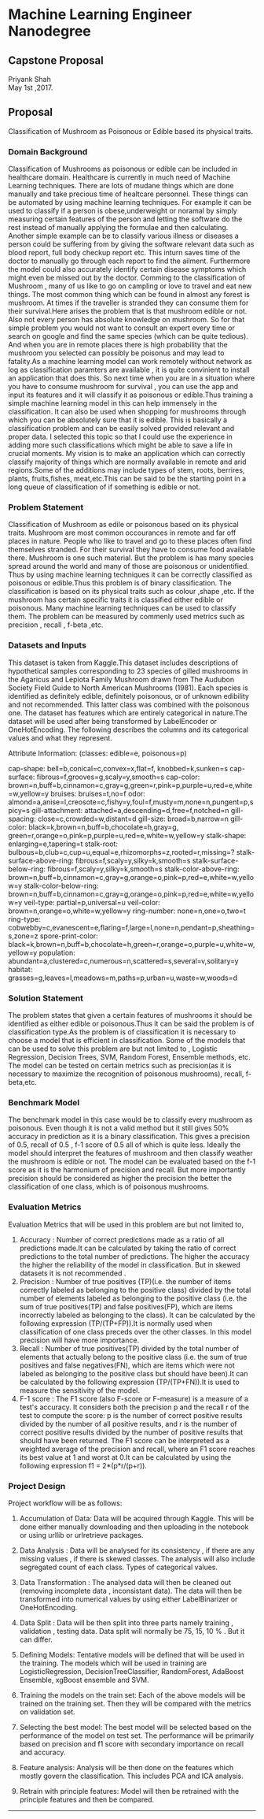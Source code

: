 # Machine Learning Engineer Nanodegree
## Capstone Proposal
Priyank Shah  
May 1st ,2017.

## Proposal
Classification of Mushroom as Poisonous or Edible based its physical traits.

### Domain Background

Classification of Mushrooms as poisonous or edible can be included in healthcare domain. Healthcare is currently in much need of Machine Learning techniques. There are lots of mudane things which are done manually and take precious time of healtcare personnel. These things can be automated by using machine learning techniques. For example it can be used to classify if a person is obese,underweight or noramal by simply measuring certain features of the person and letting the software do the rest instead of manually applying the formulae and then calculating. Another simple example can be to classify various illness or diseases a person could be suffering from by giving the software relevant data such as blood report, full body checkup report etc. This inturn saves time of the doctor to manually go through each report to find the ailment. Furthermore the model could also accurately identify certain disease symptoms which might even be missed out by the doctor.
Comming to the classification of Mushroom , many of us like to go on campling or love to travel and eat new things. The most common thing which can be found in almost any forest is mushroom. At times if the traveller is stranded they can consume them for their survival.Here arises the problem that is that mushroom edible or not. Also not every person has absolute knowledge on mushroom. So for that simple problem you would not want to consult an expert every time or search on google and find the same species (which can be quite tedious). And when you are in remote places there is high probability that the mushroom you selected can possibly be poisonus and may lead to fatality.As a machine learning model can work remotely without network as log as classification paramters are available , it is quite convinient to install an application that does this. So next time when you are in a situation where you have to consume mushroom for survival , you can use the app and input its features and it will classify it as poisonous or edible.Thus training a simple machine learning model in this can help immensely in the classification. It can also be used when shopping for mushrooms through which you can be absolutely sure that it is edible. This is basically a classification problem and can be easily solved provided relevant and proper data.
I selected this topic so that I could use the experience in adding more such classifications which might be able to save a life in crucial moments. My vision is to make an application which can correctly classify majority of things which are normally available in remote and arid regions.Some of the additions may include types of stem, roots, berrires, plants, fruits,fishes, meat,etc.This can be said to be the starting point in a long queue of classification of if something is edible or not. 

### Problem Statement

Classification of Mushroom as edile or poisonous based on its physical traits. Mushroom are most common occourances in remote and far off places in nature. People who like to travel and go to these places often find themselves stranded. For their survival they have to consume food available there. Mushroom is one such material. But the problem is has many species spread around the world and many of those are poisonous or unidentified. Thus by using machine learning techniques it can be correctly classified as poisonous or edible.Thus this problem is of binary classification. The classification is based on its physical traits such as colour ,shape ,etc. If the mushroom has certain specific traits it is classified either edible or poisonous. Many machine learning techniques can be used to classify them. The problem can be measured by commenly used metrics such as precision , recall , f-beta ,etc.

### Datasets and Inputs

This dataset is taken from Kaggle.This dataset includes descriptions of hypothetical samples corresponding to 23 species of gilled mushrooms in the Agaricus and Lepiota Family Mushroom drawn from The Audubon Society Field Guide to North American Mushrooms (1981). Each species is identified as definitely edible, definitely poisonous, or of unknown edibility and not recommended. This latter class was combined with the poisonous one.
The dataset has features which are entirely categorical in nature.The dataset will be used after being transformed by LabelEncoder or OneHotEncoding. The following describes the columns and its categorical values and what they represent.

Attribute Information: (classes: edible=e, poisonous=p)

cap-shape: bell=b,conical=c,convex=x,flat=f, knobbed=k,sunken=s
cap-surface: fibrous=f,grooves=g,scaly=y,smooth=s
cap-color: brown=n,buff=b,cinnamon=c,gray=g,green=r,pink=p,purple=u,red=e,white=w,yellow=y
bruises: bruises=t,no=f
odor: almond=a,anise=l,creosote=c,fishy=y,foul=f,musty=m,none=n,pungent=p,spicy=s
gill-attachment: attached=a,descending=d,free=f,notched=n
gill-spacing: close=c,crowded=w,distant=d
gill-size: broad=b,narrow=n
gill-color: black=k,brown=n,buff=b,chocolate=h,gray=g, green=r,orange=o,pink=p,purple=u,red=e,white=w,yellow=y
stalk-shape: enlarging=e,tapering=t
stalk-root: bulbous=b,club=c,cup=u,equal=e,rhizomorphs=z,rooted=r,missing=?
stalk-surface-above-ring: fibrous=f,scaly=y,silky=k,smooth=s
stalk-surface-below-ring: fibrous=f,scaly=y,silky=k,smooth=s
stalk-color-above-ring: brown=n,buff=b,cinnamon=c,gray=g,orange=o,pink=p,red=e,white=w,yellow=y
stalk-color-below-ring: brown=n,buff=b,cinnamon=c,gray=g,orange=o,pink=p,red=e,white=w,yellow=y
veil-type: partial=p,universal=u
veil-color: brown=n,orange=o,white=w,yellow=y
ring-number: none=n,one=o,two=t
ring-type: cobwebby=c,evanescent=e,flaring=f,large=l,none=n,pendant=p,sheathing=s,zone=z
spore-print-color: black=k,brown=n,buff=b,chocolate=h,green=r,orange=o,purple=u,white=w,yellow=y
population: abundant=a,clustered=c,numerous=n,scattered=s,several=v,solitary=y
habitat: grasses=g,leaves=l,meadows=m,paths=p,urban=u,waste=w,woods=d

### Solution Statement

The problem states that given a certain features of mushrooms it should be identified as either edible or poisonous.Thus it can be said the problem is of classification type.As the problem is of classification it is necessary to choose a model that is efficient in classification. Some of the models that can be used to solve this problem are but not limited to , Logistic Regression, Decision Trees, SVM, Random Forest, Ensemble methods, etc. The model can be tested on certain metrics such as precision(as it is necessary to maximize the recognition of poisonous mushrooms), recall, f-beta,etc.

### Benchmark Model

The benchmark model in this case would be to classify every mushroom as poisonous. Even though it is not a valid method but it still gives 50% accuracy in prediction as it is a binary classification. This gives a precision of 0.5, recall of 0.5 , f-1 score of 0.5 all of which is quite less. Ideally the model should interpret the features of mushroom and then classify weather the mushroom is edible or not. The model can be evaluated based on the f-1 score as it is the harmonium of precision and recall. But more importantly precision should be considered as higher the precision the better the classification of one class, which is of poisonous mushrooms.

### Evaluation Metrics

Evaluation Metrics that will be used in this problem are but not limited to, 
1) Accuracy :  Number of correct predictions made as a ratio of all predictions made.It can be calculated by taking the ratio of correct predictions to the total number of predictions. The higher the accuracy the higher the reliability of the model in classification. But in skewed datasets it is not recommended .
2) Precision : Number of true positives (TP)(i.e. the number of items correctly labeled as belonging to the positive class) divided by the total number of elements labeled as belonging to the positive class (i.e. the sum of true positives(TP) and false positives(FP), which are items incorrectly labeled as belonging to the class).  It can be calculated by the following expression (TP/(TP+FP)).It is normally used when classification of one class preceds over the other classes. In this model precision will have more importance.
3) Recall : Number of true positives(TP) divided by the total number of elements that actually belong to the positive class (i.e. the sum of true positives and false negatives(FN), which are items which were not labeled as belonging to the positive class but should have been).It can be calculated by the following expression (TP/(TP+FN)).It is used to measure the sensitivity of the model.
4) F-1 score : The F1 score (also F-score or F-measure) is a measure of a test's accuracy. It considers both the precision p and the recall r of the test to compute the score: p is the number of correct positive results divided by the number of all positive results, and r is the number of correct positive results divided by the number of positive results that should have been returned. The F1 score can be interpreted as a weighted average of the precision and recall, where an F1 score reaches its best value at 1 and worst at 0.It can be calculated by using the following expression f1 = 2*(p*r/(p+r)).

### Project Design

Project workflow will be as follows:

1) Accumulation of Data: Data will be acquired through Kaggle. This will be done either manually downloading and then uploading in the notebook or using urllib or urlretrieve  packages.

2) Data Analysis : Data will be analysed for its consistency , if there are any missing values , if there is skewed classes. The analysis will also include segregated count of each class. Types of categorical values.

3) Data Transformation : The analysed data will then be cleaned out (removing incomplete data , inconsistant data). The data will then be transformed into numerical values  by using either LabelBinarizer or OneHotEncoding.

4) Data Split : Data will be then split into three parts namely training , validation , testing data. Data split will normally be 75, 15, 10 % . But it can differ.

5) Defining Models: Tentative models will be defined that will be used in the training. The models which will be used in training are LogisticRegression, DecisionTreeClassifier, RandomForest, AdaBoost Ensemble, xgBoost ensemble and SVM.

6) Training the models on the train set:  Each of the above models will be trained on the training set. Then they will be compared with the metrics on validation set. 

7) Selecting the best model: The best model will be selected based on the performance of the model on test set. The performance will be primarily based on precision  and f1 score with secondary importance on recall and accuracy.

8) Feature analysis: Analysis will be then done on the features which mostly govern the classification. This includes PCA and ICA analysis.

9) Retrain with principle features: Model will then be retrained with the principle features and then be compared.

-----------


